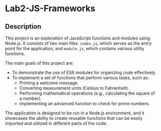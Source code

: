 # Lab2-JS-Frameworks

## Description
This project is an exploration of JavaScript functions and modules using Node.js. It consists of two main files: `index.js`, which serves as the entry point for the application, and `module.js`, which contains various utility functions.

The main goals of this project are:
- To demonstrate the use of ES6 modules for organizing code effectively.
- To implement a set of functions that perform various tasks, such as:
  - Printing a welcome message.
  - Converting measurement units (Celsius to Fahrenheit).
  - Performing mathematical operations (e.g., calculating the square of a number).
  - Implementing an advanced function to check for prime numbers.

The application is designed to be run in a Node.js environment, and it showcases the ability to create reusable functions that can be easily imported and utilized in different parts of the code.
